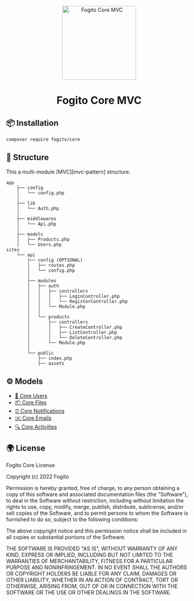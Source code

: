 <p align="center">
  <a href="https://app.fogito.com" rel="noopener noreferrer nofollow" target="blank">
   <img width="200" src="https://app.fogito.com/assets/images/logos/logo.svg" alt="Fogito Core MVC">
  </a>
</p>

<h1 align="center">Fogito Core MVC</h1>

## 📦 Installation

```
composer require fogito/core
```

## 🔨 Structure

This a multi-module [MVC][mvc-pattern] structure.

```
app
    ├── config
    │   └── config.php
    │
    ├── lib
    │   └── Auth.php
    │
    ├── middlewares
    │   └── Api.php
    │
    ├── models
    │   ├── Products.php
    │   └── Users.php
sites
    └── api
        ├── config (OPTIONAL)
        │   ├── routes.php
        │   └── config.php
        │   
        ├── modules
        │   ├── auth
        │   │   ├── controllers
        │   │   │   ├── LoginController.php
        │   │   │   └── RegisterController.php
        │   │   └── Module.php
        │   │   
        │   └── products
        │       ├── controllers
        │       │   ├── CreateController.php
        │       │   ├── ListController.php
        │       │   └── DeleteController.php
        │       └── Module.php
        │      
        └── public
            ├── index.php
            ├── assets
```

## ⚙️ Models
- <a href="https://github.com/Fogito-com/fogito-core/blob/master/README/CoreUsers.md">🙍‍ Core Users</a><br/>
- <a href="https://github.com/Fogito-com/fogito-core/blob/master/README/CoreFiles.md">📦 Core Files</a><br/>
- <a href="https://github.com/Fogito-com/fogito-core/blob/master/README/CoreNotifications.md">⏰ Core Notifications</a><br/>
- <a href="https://github.com/Fogito-com/fogito-core/blob/master/README/CoreEmails.md">✉️ Core Emails</a><br/>
- <a href="https://github.com/Fogito-com/fogito-core/blob/master/README/CoreActivities.md">🔍 Core Activities</a><br/>

## 🌍 License 

Fogito Core License

Copyright (c) 2022 Fogito

Permission is hereby granted, free of charge, to any person obtaining a copy
of this software and associated documentation files (the "Software"), to deal
in the Software without restriction, including without limitation the rights
to use, copy, modify, merge, publish, distribute, sublicense, and/or sell
copies of the Software, and to permit persons to whom the Software is
furnished to do so, subject to the following conditions:

The above copyright notice and this permission notice shall be included in all
copies or substantial portions of the Software.

THE SOFTWARE IS PROVIDED "AS IS", WITHOUT WARRANTY OF ANY KIND, EXPRESS OR
IMPLIED, INCLUDING BUT NOT LIMITED TO THE WARRANTIES OF MERCHANTABILITY,
FITNESS FOR A PARTICULAR PURPOSE AND NONINFRINGEMENT. IN NO EVENT SHALL THE
AUTHORS OR COPYRIGHT HOLDERS BE LIABLE FOR ANY CLAIM, DAMAGES OR OTHER
LIABILITY, WHETHER IN AN ACTION OF CONTRACT, TORT OR OTHERWISE, ARISING FROM,
OUT OF OR IN CONNECTION WITH THE SOFTWARE OR THE USE OR OTHER DEALINGS IN THE
SOFTWARE.